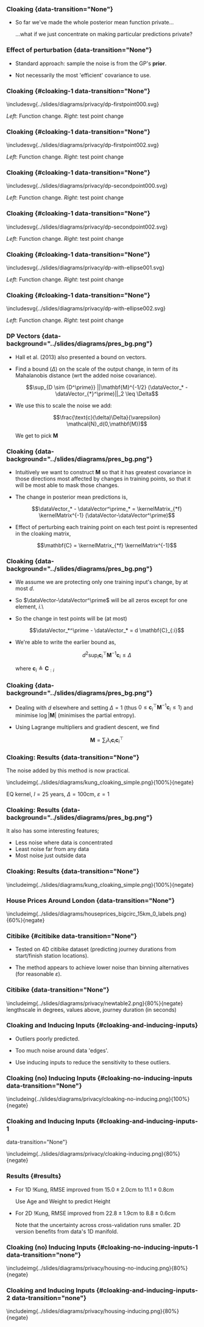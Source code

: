 ### Cloaking {data-transition="None"}

* So far we've made the whole posterior mean function private...

    ...what if we just concentrate on making particular predictions private?


### Effect of perturbation {data-transition="None"}

* Standard approach: sample the noise is from the GP's
**prior**.

* Not necessarily the most 'efficient' covariance to use.

### Cloaking {#cloaking-1 data-transition="None"}

\includesvg{../slides/diagrams/privacy/dp-firstpoint000.svg}

*Left*: Function change. *Right*: test point change

### Cloaking {#cloaking-1 data-transition="None"}

\includesvg{../slides/diagrams/privacy/dp-firstpoint002.svg}

*Left*: Function change. *Right*: test point change

### Cloaking {#cloaking-1 data-transition="None"}

\includesvg{../slides/diagrams/privacy/dp-secondpoint000.svg}

*Left*: Function change. *Right*: test point change

### Cloaking {#cloaking-1 data-transition="None"}

\includesvg{../slides/diagrams/privacy/dp-secondpoint002.svg}

*Left*: Function change. *Right*: test point change

### Cloaking {#cloaking-1 data-transition="None"}

\includesvg{../slides/diagrams/privacy/dp-with-ellipse001.svg}

*Left*: Function change. *Right*: test point change

### Cloaking {#cloaking-1 data-transition="None"}

\includesvg{../slides/diagrams/privacy/dp-with-ellipse002.svg}

*Left*: Function change. *Right*: test point change

### DP Vectors  {data-background="../slides/diagrams/pres_bg.png"}

* Hall et al. (2013) also presented a bound on vectors.

* Find a bound ($\Delta$) on the scale of the output change, in term of
its Mahalanobis distance (wrt the added noise covariance).

    $$\sup_{D \sim {D^\prime}} ||\mathbf{M}^{-1/2} (\dataVector_* - \dataVector_{*}^\prime)||_2 \leq \Delta$$

* We use this to scale the noise we add:

    $$\frac{\text{c}(\delta)\Delta}{\varepsilon} \mathcal{N}_d(0,\mathbf{M})$$

    We get to pick $\mathbf{M}$


### Cloaking  {data-background="../slides/diagrams/pres_bg.png"}

* Intuitively we want to construct $\mathbf{M}$ so that it has greatest
covariance in those directions most affected by changes in training
points, so that it will be most able to mask those changes.

* The change in posterior mean predictions is,

     $$\dataVector_* - \dataVector^\prime_* = \kernelMatrix_{*f} \kernelMatrix^{-1} (\dataVector-\dataVector^\prime)$$

* Effect of perturbing each training point on each test point is
represented in the cloaking matrix,

    $$\mathbf{C} = \kernelMatrix_{*f} \kernelMatrix^{-1}$$


### Cloaking  {data-background="../slides/diagrams/pres_bg.png"}

* We assume we are protecting only one training input's change, by at most
$d$.

* So $\dataVector-\dataVector^\prime$ will be all zeros except for one
element, $i$.\

* So the change in test points will be (at most)

    $$\dataVector_*^\prime - \dataVector_* = d \mathbf{C}_{:i}$$

* We're able to write the earlier bound as,

    $$d^2 \sup_{i} \mathbf{c}_i^\top \mathbf{M}^{-1} \mathbf{c}_i \leq\Delta$$

    where $\mathbf{c}_i \triangleq \mathbf{C}_{:i}$


### Cloaking  {data-background="../slides/diagrams/pres_bg.png"}

* Dealing with $d$ elsewhere and setting $\Delta = 1$ (thus $0 \leq
\mathbf{c}_i^\top \mathbf{M}^{-1} \mathbf{c}_i \leq 1$) and minimise
$\log |\mathbf{M}|$ (minimises the partial entropy).

* Using Lagrange multipliers and gradient descent, we find

    $$\mathbf{M} = \sum_i{\lambda_i \mathbf{c}_i \mathbf{c}_i^\top}$$

### Cloaking: Results {data-transition="None"}

The noise added by this method is now practical.

\includeimg{../slides/diagrams/kung_cloaking_simple.png}{100%}{negate}

EQ kernel, $l = 25$ years, $\Delta=100$cm, $\varepsilon=1$

### Cloaking: Results {data-background="../slides/diagrams/pres_bg.png"}

It also has some interesting features;

-   Less noise where data is concentrated
-   Least noise far from any data
-   Most noise just outside data

### Cloaking: Results  {data-transition="None"}

\includeimg{../slides/diagrams/kung_cloaking_simple.png}{100%}{negate}


### House Prices Around London  {data-transition="None"}

\includeimg{../slides/diagrams/houseprices_bigcirc_15km_0_labels.png}{60%}{negate}

### Citibike {#citibike data-transition="None"}

* Tested on 4D citibike dataset (predicting journey durations from
start/finish station locations).

* The method appears to achieve lower noise than binning alternatives (for
reasonable $\varepsilon$).

### Citibike {data-transition="None"}

\includeimg{../slides/diagrams/privacy/newtable2.png}{80%}{negate} lengthscale in degrees, values
above, journey duration (in seconds)

### Cloaking and Inducing Inputs {#cloaking-and-inducing-inputs}

* Outliers poorly predicted.

* Too much noise around data 'edges'.

* Use inducing inputs to reduce the sensitivity to these outliers.

### Cloaking (no) Inducing Inputs {#cloaking-no-inducing-inputs  data-transition="None"}

\includeing{../slides/diagrams/privacy/cloaking-no-inducing.png}{100%}{negate}

### Cloaking and Inducing Inputs {#cloaking-and-inducing-inputs-1
   data-transition="None"}

\includeimg{../slides/diagrams/privacy/cloaking-inducing.png}{80%}{negate}

### Results {#results}

* For 1D !Kung, RMSE improved from $15.0 \pm 2.0 \text{cm}$ to $11.1 \pm 0.8 \text{cm}$

    Use Age and Weight to predict Height

* For 2D !Kung, RMSE improved from $22.8 \pm 1.9 \text{cm}$ to $8.8 \pm 0.6 \text{cm}$

    Note that the uncertainty across cross-validation runs smaller. 2D version benefits from data's 1D manifold.

### Cloaking (no) Inducing Inputs {#cloaking-no-inducing-inputs-1 data-transition="none"}

\includeimg{../slides/diagrams/privacy/housing-no-inducing.png}{80%}{negate}

### Cloaking and Inducing Inputs {#cloaking-and-inducing-inputs-2 data-transition="none"}

\includeimg{../slides/diagrams/privacy/housing-inducing.png}{80%}{negate}
